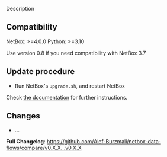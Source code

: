 Description

## Compatibility
NetBox: >=4.0.0
Python: >=3.10

Use version 0.8 if you need compatibility with NetBox 3.7

## Update procedure
* Run NetBox's `upgrade.sh`, and restart NetBox

Check [the documentation](https://github.com/Alef-Burzmali/netbox-data-flows/blob/main/docs/installation-configuration.md#upgrade) for further instructions.

## Changes
* ...


**Full Changelog**: https://github.com/Alef-Burzmali/netbox-data-flows/compare/v0.X.X...v0.X.X

